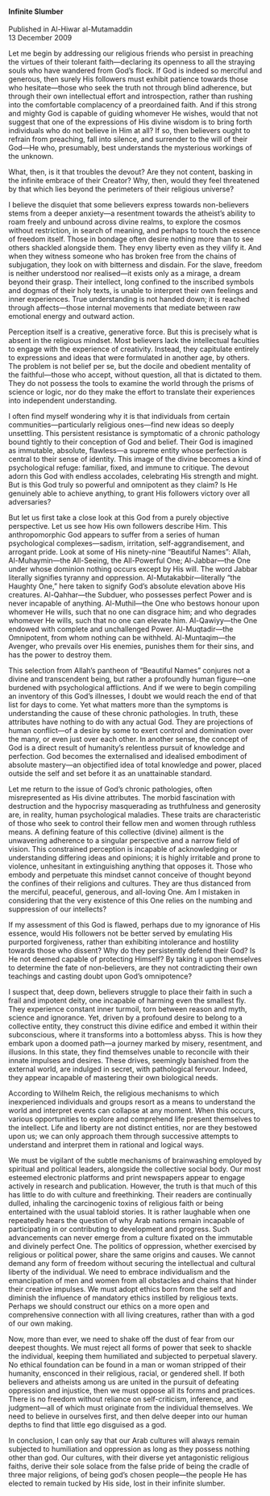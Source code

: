 <h4>Infinite Slumber</h4>


Published in Al-Hiwar al-Mutamaddin
<br>
13 December 2009


Let me begin by addressing our religious friends who persist in preaching the virtues of their tolerant faith—declaring its openness to all the straying souls who have wandered from God’s flock. If God is indeed so merciful and generous, then surely His followers must exhibit patience towards those who hesitate—those who seek the truth not through blind adherence, but through their own intellectual effort and introspection, rather than rushing into the comfortable complacency of a preordained faith. And if this strong and mighty God is capable of guiding whomever He wishes, would that not suggest that one of the expressions of His divine wisdom is to bring forth individuals who do not believe in Him at all? If so, then believers ought to refrain from preaching, fall into silence, and surrender to the will of their God—He who, presumably, best understands the mysterious workings of the unknown.

What, then, is it that troubles the devout? Are they not content, basking in the infinite embrace of their Creator? Why, then, would they feel threatened by that which lies beyond the perimeters of their religious universe?

I believe the disquiet that some believers express towards non-believers stems from a deeper anxiety—a resentment towards the atheist’s ability to roam freely and unbound across divine realms, to explore the cosmos without restriction, in search of meaning, and perhaps to touch the essence of freedom itself. Those in bondage often desire nothing more than to see others shackled alongside them. They envy liberty even as they vilify it. And when they witness someone who has broken free from the chains of subjugation, they look on with bitterness and disdain. For the slave, freedom is neither understood nor realised—it exists only as a mirage, a dream beyond their grasp. Their intellect, long confined to the inscribed symbols and dogmas of their holy texts, is unable to interpret their own feelings and inner experiences. True understanding is not handed down; it is reached through affects—those internal movements that mediate between raw emotional energy and outward action.

Perception itself is a creative, generative force. But this is precisely what is absent in the religious mindset. Most believers lack the intellectual faculties to engage with the experience of creativity. Instead, they capitulate entirely to expressions and ideas that were formulated in another age, by others. The problem is not belief per se, but the docile and obedient mentality of the faithful—those who accept, without question, all that is dictated to them. They do not possess the tools to examine the world through the prisms of science or logic, nor do they make the effort to translate their experiences into independent understanding.

I often find myself wondering why it is that individuals from certain communities—particularly religious ones—find new ideas so deeply unsettling. This persistent resistance is symptomatic of a chronic pathology bound tightly to their conception of God and belief. Their God is imagined as immutable, absolute, flawless—a supreme entity whose perfection is central to their sense of identity. This image of the divine becomes a kind of psychological refuge: familiar, fixed, and immune to critique. The devout adorn this God with endless accolades, celebrating His strength and might. But is this God truly so powerful and omnipotent as they claim? Is He genuinely able to achieve anything, to grant His followers victory over all adversaries?

But let us first take a close look at this God from a purely objective perspective. Let us see how His own followers describe Him. This anthropomorphic God appears to suffer from a series of human psychological complexes—sadism, irritation, self-aggrandisement, and arrogant pride. Look at some of His ninety-nine “Beautiful Names”: Allah, Al-Muhaymin—the All-Seeing, the All-Powerful One; Al-Jabbar—the One under whose dominion nothing occurs except by His will. The word Jabbar literally signifies tyranny and oppression. Al-Mutakabbir—literally “the Haughty One,” here taken to signify God’s absolute elevation above His creatures. Al-Qahhar—the Subduer, who possesses perfect Power and is never incapable of anything. Al-Muthil—the One who bestows honour upon whomever He wills, such that no one can disgrace him; and who degrades whomever He wills, such that no one can elevate him. Al-Qawiyy—the One endowed with complete and unchallenged Power. Al-Muqtadir—the Omnipotent, from whom nothing can be withheld. Al-Muntaqim—the Avenger, who prevails over His enemies, punishes them for their sins, and has the power to destroy them.

This selection from Allah’s pantheon of “Beautiful Names” conjures not a divine and transcendent being, but rather a profoundly human figure—one burdened with psychological afflictions. And if we were to begin compiling an inventory of this God’s illnesses, I doubt we would reach the end of that list for days to come. Yet what matters more than the symptoms is understanding the cause of these chronic pathologies. In truth, these attributes have nothing to do with any actual God. They are projections of human conflict—of a desire by some to exert control and domination over the many, or even just over each other. In another sense, the concept of God is a direct result of humanity’s relentless pursuit of knowledge and perfection. God becomes the externalised and idealised embodiment of absolute mastery—an objectified idea of total knowledge and power, placed outside the self and set before it as an unattainable standard.

Let me return to the issue of God’s chronic pathologies, often misrepresented as His divine attributes. The morbid fascination with destruction and the hypocrisy masquerading as truthfulness and generosity are, in reality, human psychological maladies. These traits are characteristic of those who seek to control their fellow men and women through ruthless means. A defining feature of this collective (divine) ailment is the unwavering adherence to a singular perspective and a narrow field of vision. This constrained perception is incapable of acknowledging or understanding differing ideas and opinions; it is highly irritable and prone to violence, unhesitant in extinguishing anything that opposes it. Those who embody and perpetuate this mindset cannot conceive of thought beyond the confines of their religions and cultures. They are thus distanced from the merciful, peaceful, generous, and all-loving One. Am I mistaken in considering that the very existence of this One relies on the numbing and suppression of our intellects?

If my assessment of this God is flawed, perhaps due to my ignorance of His essence, would His followers not be better served by emulating His purported forgiveness, rather than exhibiting intolerance and hostility towards those who dissent? Why do they persistently defend their God? Is He not deemed capable of protecting Himself? By taking it upon themselves to determine the fate of non-believers, are they not contradicting their own teachings and casting doubt upon God’s omnipotence?

I suspect that, deep down, believers struggle to place their faith in such a frail and impotent deity, one incapable of harming even the smallest fly. They experience constant inner turmoil, torn between reason and myth, science and ignorance. Yet, driven by a profound desire to belong to a collective entity, they construct this divine edifice and embed it within their subconscious, where it transforms into a bottomless abyss. This is how they embark upon a doomed path—a journey marked by misery, resentment, and illusions. In this state, they find themselves unable to reconcile with their innate impulses and desires. These drives, seemingly banished from the external world, are indulged in secret, with pathological fervour. Indeed, they appear incapable of mastering their own biological needs.

According to Wilhelm Reich, the religious mechanisms to which inexperienced individuals and groups resort as a means to understand the world and interpret events can collapse at any moment. When this occurs, various opportunities to explore and comprehend life present themselves to the intellect. Life and liberty are not distinct entities, nor are they bestowed upon us; we can only approach them through successive attempts to understand and interpret them in rational and logical ways.

We must be vigilant of the subtle mechanisms of brainwashing employed by spiritual and political leaders, alongside the collective social body. Our most esteemed electronic platforms and print newspapers appear to engage actively in research and publication. However, the truth is that much of this has little to do with culture and freethinking. Their readers are continually dulled, inhaling the carcinogenic toxins of religious faith or being entertained with the usual tabloid stories. It is rather laughable when one repeatedly hears the question of why Arab nations remain incapable of participating in or contributing to development and progress. Such advancements can never emerge from a culture fixated on the immutable and divinely perfect One. The politics of oppression, whether exercised by religious or political power, share the same origins and causes. We cannot demand any form of freedom without securing the intellectual and cultural liberty of the individual. We need to embrace individualism and the emancipation of men and women from all obstacles and chains that hinder their creative impulses. We must adopt ethics born from the self and diminish the influence of mandatory ethics instilled by religious texts. Perhaps we should construct our ethics on a more open and comprehensive connection with all living creatures, rather than with a god of our own making.

Now, more than ever, we need to shake off the dust of fear from our deepest thoughts. We must reject all forms of power that seek to shackle the individual, keeping them humiliated and subjected to perpetual slavery. No ethical foundation can be found in a man or woman stripped of their humanity, ensconced in their religious, racial, or gendered shell. If both believers and atheists among us are united in the pursuit of defeating oppression and injustice, then we must oppose all its forms and practices. There is no freedom without reliance on self-criticism, inference, and judgment—all of which must originate from the individual themselves. We need to believe in ourselves first, and then delve deeper into our human depths to find that little ego disguised as a god.

In conclusion, I can only say that our Arab cultures will always remain subjected to humiliation and oppression as long as they possess nothing other than god. Our cultures, with their diverse yet antagonistic religious faiths, derive their sole solace from the false pride of being the cradle of three major religions, of being god’s chosen people—the people He has elected to remain tucked by His side, lost in their infinite slumber.
